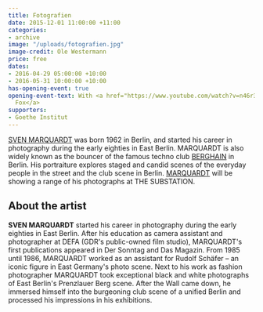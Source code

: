 ```yaml
---
title: Fotografien
date: 2015-12-01 11:00:00 +11:00
categories:
- archive
image: "/uploads/fotografien.jpg"
image-credit: Ole Westermann
price: free
dates:
- 2016-04-29 05:00:00 +10:00
- 2016-05-31 10:00:00 +10:00
has-opening-event: true
opening-event-text: With <a href="https://www.youtube.com/watch?v=n46r3KUHy-c">Andras
  Fox</a>
supporters:
- Goethe Institut
---
```


[SVEN MARQUARDT](http://marquardtfotografie.tumblr.com/boss_zwei) was born 1962 in Berlin, and started his career in photography during the early eighties in East Berlin. MARQUARDT is also widely known as the bouncer of the famous techno club [BERGHAIN](http://www.berghain.de/) in Berlin. His portraiture explores staged and candid scenes of the everyday people in the street and the club scene in Berlin. [MARQUARDT](http://marquardtfotografie.tumblr.com/boss_zwei) will be showing a range of his photographs at THE SUBSTATION.

## About the artist

**SVEN MARQUARDT** started his career in photography during the early eighties in East Berlin. After his education as camera assistant and photographer at DEFA (GDR's public-owned film studio), MARQUARDT's first publications appeared in Der Sonntag and Das Magazin. From 1985 until 1986, MARQUARDT worked as an assistant for Rudolf Schäfer – an iconic figure in East Germany's photo scene. Next to his work as  fashion photographer MARQUARDT took exceptional black and white photographs of East Berlin's Prenzlauer Berg scene. After the Wall came down, he immersed himself into the burgeoning club scene of a unified Berlin and processed his impressions in his exhibitions.
